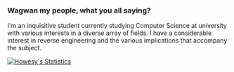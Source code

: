 ### Wagwan my people, what you all saying?

I'm an inquisitive student currently studying Computer Science at university with various interests in a diverse array of fields.
I have a considerable interest in reverse engineering and the various implications that accompany the subject.

[![Howesy's Statistics](https://github-readme-stats.vercel.app/api?username=Howesy&theme=radical)](https://github.com/anuraghazra/github-readme-stats)

<!--
[![Top Languagess](https://github-readme-stats.vercel.app/api/top-langs/?username=Howesy)](https://github.com/anuraghazra/github-readme-stats)
-->
